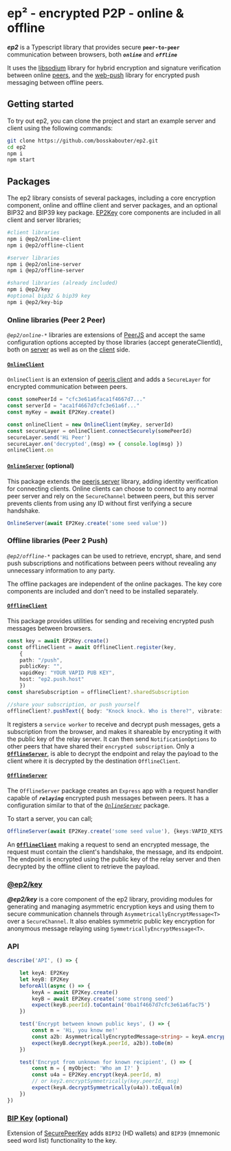 # ep² - encrypted P2P - online & offline
>

***ep2*** is a Typescript library that provides secure **`peer-to-peer`** communication between browsers, both ***`online`*** and ***`offline`***

 It uses the [libsodium](https://github.com/jedisct1/libsodium.js) library for hybrid encryption and signature verification between online [peers](https://github.com/peers), and the  [web-push](https://github.com/web-push-libs/web-push) library for encrypted push messaging between offline peers.

## Getting started

To try out ep2, you can clone the project and start an example server and client using the following commands:

```bash
git clone https://github.com/bosskabouter/ep2.git
cd ep2
npm i
npm start
```

## Packages

The ep2 library consists of several packages, including a core encryption component, online and offline client and server packages, and an optional BIP32 and BIP39 key package. [EP2Key](#ep2key) core components are included in all client and server libraries;

``` bash
#client libraries
npm i @ep2/online-client
npm i @ep2/offline-client

#server libraries
npm i @ep2/online-server
npm i @ep2/offline-server

#shared libraries (already included)
npm i @ep2/key
#optional bip32 & bip39 key
npm i @ep2/key-bip
```

### Online libraries (Peer 2 Peer)

*`@ep2/online-*`* libraries are extensions of [PeerJS](https://github.com/peers/) and accept the same configuration options accepted by those libraries (accept generateClientId), both on [server](https://github.com/peers/peerjs-server#config--cli-options) as well as on the [client](https://peerjs.com/docs/#peer-options) side.

#### [`OnlineClient`](./packages/online-client)

`OnlineClient` is an extension of [peerjs client](https://github.com/peers/peerjs) and adds a `SecureLayer` for encrypted communication between peers.

 ``` typescript
const somePeerId = "cfc3e61a6faca1f4667d7..."
const serverId = "aca1f4667d7cfc3e61a6f..."
const myKey = await EP2Key.create()

const onlineClient = new OnlineClient(myKey, serverId)
const secureLayer = onlineClient.connectSecurely(somePeerId)
secureLayer.send('Hi Peer')
secureLayer.on('decrypted',(msg) => { console.log(msg) })
onlineClient.on
```

#### [`OnlineServer`](./packages/online-server) (optional)

This package extends the [peerjs server](https://github.com/peers/peerjs-server) library, adding identity verification for connecting clients. Online clients can choose to connect to any normal peer server and rely on the `SecureChannel` between peers, but this server prevents clients from using any ID without first verifying a secure handshake.

``` typescript
OnlineServer(await EP2Key.create('some seed value'))
```

### Offline libraries (Peer 2 Push)

*`@ep2/offline-*`* packages can be used to retrieve, encrypt, share, and send push subscriptions and notifications between peers without revealing any unnecessary information to any party.

The offline packages are independent of the online packages. The key core components are included and don't need to be installed separately.

#### [`OfflineClient`](./packages/offline-client/)

This package provides utilities for sending and receiving encrypted push messages between browsers.

```typescript
const key = await EP2Key.create()
const offlineClient = await OfflineClient.register(key,
    {
    path: "/push",
    publicKey: "",
    vapidKey: "YOUR VAPID PUB KEY",
    host: "ep2.push.host"
    })
const shareSubscription = offlineClient?.sharedSubscription

//share your subscription, or push yourself
offlineClient?.pushText({ body: "Knock knock. Who is there?", vibrate: [2000, 1000, 2000] }, key.peerId, shareSubscription)
```

It registers a `service worker` to receive and decrypt push messages, gets a subscription from the browser, and makes it shareable by encrypting it with the public key of the relay server. It can then send `NotificationOptions` to other peers that have shared their `encrypted subscription`. Only a [**`OfflineServer`**](#offlineserver), is able to decrypt the endpoint and relay the payload to the client where it is decrypted by the destination `OfflineClient`.

#### [`OfflineServer`](./packages/offline-server/)

The `OfflineServer` package creates an `Express` app with a request handler capable of ***`relaying`*** encrypted push messages between peers. It has a configuration similar to that of the [*`OnlineServer`*](#onlineserver-optional) package.

To start a server, you can call;

``` typescript
OfflineServer(await EP2Key.create('some seed value'), {keys:VAPID_KEYS, subject:"mailto:test@test.com"} )
```

An [**`OfflineClient`**](#offlineclient) making a request to send an encrypted message, the request must contain the client's handshake, the message, and its endpoint. The endpoint is encrypted using the public key of the relay server and then decrypted by the offline client to retrieve the payload.

### [@ep2/key](./packages/key)

***@ep2/key*** is a core component of the ep2 library, providing modules for generating and managing asymmetric encryption keys and using them to secure communication channels through `AsymmetricallyEncryptMessage<T>` over a `SecureChannel`. It also enables symmetric public key encryption for anonymous message relaying using `SymmetricallyEncryptMessage<T>`.

### API

``` typescript
describe('API', () => {

    let keyA: EP2Key
    let keyB: EP2Key
    beforeAll(async () => {
        keyA = await EP2Key.create()
        keyB = await EP2Key.create('some strong seed')
        expect(keyB.peerId).toContain('0ba1f4667d7cfc3e61a6fac75')
    })

    test('Encrypt between known public keys', () => {
        const m = 'Hi, you know me!'
        const a2b: AsymmetricallyEncryptedMessage<string> = keyA.encrypt(keyB.peerId, m)
        expect(keyB.decrypt(keyA.peerId, a2b)).toBe(m)
    })

    test('Encrypt from unknown for known recipient', () => {
        const m = { myObject: 'Who am I?' }
        const u4a = EP2Key.encrypt(keyA.peerId, m) 
        // or key2.encryptSymmetrically(key.peerId, msg) 
        expect(keyA.decryptSymmetrically(u4a)).toEqual(m)
    })
})
```

### [BIP Key](./packages/key-bip) (optional)

Extension of [SecurePeerKey](#ep2key) adds `BIP32` (HD wallets) and `BIP39` (mnemonic seed word list) functionality to the key.
